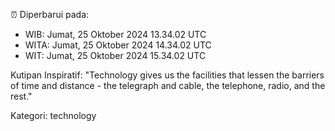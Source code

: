 ⏰ Diperbarui pada:
- WIB: Jumat, 25 Oktober 2024 13.34.02 UTC
- WITA: Jumat, 25 Oktober 2024 14.34.02 UTC
- WIT: Jumat, 25 Oktober 2024 15.34.02 UTC

Kutipan Inspiratif:
"Technology gives us the facilities that lessen the barriers of time and distance - the telegraph and cable, the telephone, radio, and the rest."


Kategori: technology

